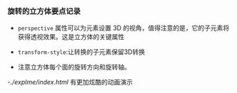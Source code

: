 ### 旋转的立方体要点记录

- `perspective` 属性可以为元素设置 3D 的视角，值得注意的是，它的子元素将获得透视效果。这是立方体的关键属性

- `transform-style`:让转换的子元素保留3D转换

- 注意立方体每个面的旋转方向和旋转轴。

-*./explme/index.html* 有更加炫酷的动画演示